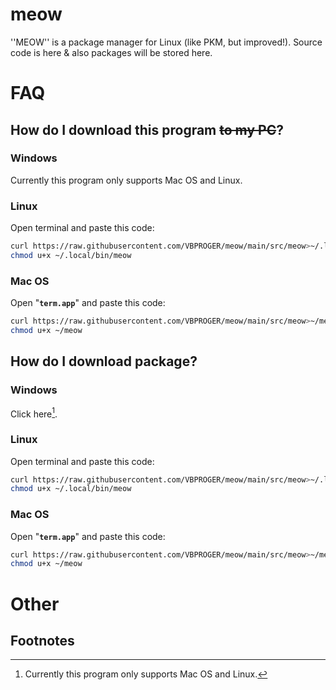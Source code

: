 # meow
''MEOW'' is a package manager for Linux (like PKM, but improved!). Source code is here &amp; also packages will be stored here.
# FAQ
## How do I download this program ~~to my PC~~?
### Windows
Currently this program only supports Mac OS and Linux.
### Linux
Open terminal and paste this code:
```bash
curl https://raw.githubusercontent.com/VBPROGER/meow/main/src/meow>~/.local/bin/meow 2>/dev/null;
chmod u+x ~/.local/bin/meow
```
### Mac OS
Open "**`term.app`**" and paste this code:
```bash
curl https://raw.githubusercontent.com/VBPROGER/meow/main/src/meow>~/meow 2>/dev/null;
chmod u+x ~/meow
```
## How do I download package?
### Windows
Click here[^notsupported].
### Linux
Open terminal and paste this code:
```bash
curl https://raw.githubusercontent.com/VBPROGER/meow/main/src/meow>~/.local/bin/meow 2>/dev/null;
chmod u+x ~/.local/bin/meow
```
### Mac OS
Open "**`term.app`**" and paste this code:
```bash
curl https://raw.githubusercontent.com/VBPROGER/meow/main/src/meow>~/meow 2>/dev/null;
chmod u+x ~/meow
```
# Other
## Footnotes
[^notsupported]: Currently this program only supports Mac OS and Linux.
